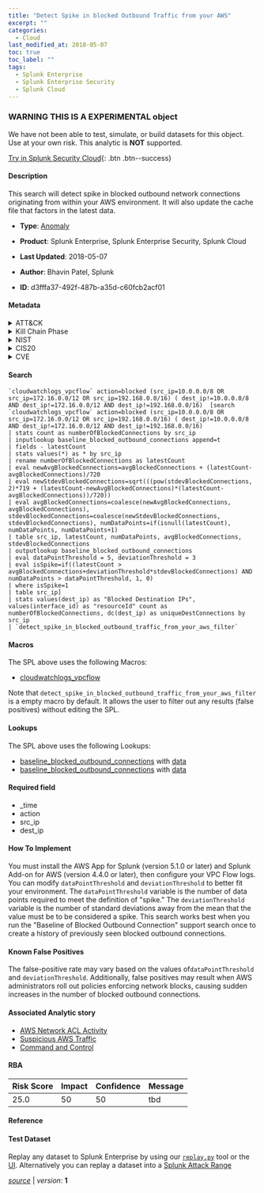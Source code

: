 ```yaml
---
title: "Detect Spike in blocked Outbound Traffic from your AWS"
excerpt: ""
categories:
  - Cloud
last_modified_at: 2018-05-07
toc: true
toc_label: ""
tags:
  - Splunk Enterprise
  - Splunk Enterprise Security
  - Splunk Cloud
---
```


###  WARNING THIS IS A EXPERIMENTAL object
We have not been able to test, simulate, or build datasets for this object. Use at your own risk. This analytic is **NOT** supported.


[Try in Splunk Security Cloud](https://www.splunk.com/en_splunk_app_enrichmentus/cyber-security.html){: .btn .btn--success}

#### Description

This search will detect spike in blocked outbound network connections originating from within your AWS environment.  It will also update the cache file that factors in the latest data.

- **Type**: [Anomaly](https://github.com/splunk/security_content/wiki/Detection-Analytic-Types)
- **Product**: Splunk Enterprise, Splunk Enterprise Security, Splunk Cloud


- **Last Updated**: 2018-05-07
- **Author**: Bhavin Patel, Splunk
- **ID**: d3fffa37-492f-487b-a35d-c60fcb2acf01


#### Metadata

<details>
  <summary>ATT&CK</summary>

</details>


<details>
  <summary>Kill Chain Phase</summary>

* Actions on Objectives
* Command & Control


</details>


<details>
  <summary>NIST</summary>

* DE.AE
* DE.CM
* PR.AC



</details>

<details>
  <summary>CIS20</summary>

* CIS 11



</details>

<details>
  <summary>CVE</summary>



</details>

#### Search

```
`cloudwatchlogs_vpcflow` action=blocked (src_ip=10.0.0.0/8 OR src_ip=172.16.0.0/12 OR src_ip=192.168.0.0/16) ( dest_ip!=10.0.0.0/8 AND dest_ip!=172.16.0.0/12 AND dest_ip!=192.168.0.0/16)  [search  `cloudwatchlogs_vpcflow` action=blocked (src_ip=10.0.0.0/8 OR src_ip=172.16.0.0/12 OR src_ip=192.168.0.0/16) ( dest_ip!=10.0.0.0/8 AND dest_ip!=172.16.0.0/12 AND dest_ip!=192.168.0.0/16)  
| stats count as numberOfBlockedConnections by src_ip 
| inputlookup baseline_blocked_outbound_connections append=t 
| fields - latestCount 
| stats values(*) as * by src_ip 
| rename numberOfBlockedConnections as latestCount 
| eval newAvgBlockedConnections=avgBlockedConnections + (latestCount-avgBlockedConnections)/720 
| eval newStdevBlockedConnections=sqrt(((pow(stdevBlockedConnections, 2)*719 + (latestCount-newAvgBlockedConnections)*(latestCount-avgBlockedConnections))/720)) 
| eval avgBlockedConnections=coalesce(newAvgBlockedConnections, avgBlockedConnections), stdevBlockedConnections=coalesce(newStdevBlockedConnections, stdevBlockedConnections), numDataPoints=if(isnull(latestCount), numDataPoints, numDataPoints+1) 
| table src_ip, latestCount, numDataPoints, avgBlockedConnections, stdevBlockedConnections 
| outputlookup baseline_blocked_outbound_connections 
| eval dataPointThreshold = 5, deviationThreshold = 3 
| eval isSpike=if((latestCount > avgBlockedConnections+deviationThreshold*stdevBlockedConnections) AND numDataPoints > dataPointThreshold, 1, 0) 
| where isSpike=1 
| table src_ip] 
| stats values(dest_ip) as "Blocked Destination IPs", values(interface_id) as "resourceId" count as numberOfBlockedConnections, dc(dest_ip) as uniqueDestConnections by src_ip 
| `detect_spike_in_blocked_outbound_traffic_from_your_aws_filter`
```

#### Macros
The SPL above uses the following Macros:
* [cloudwatchlogs_vpcflow](https://github.com/splunk/security_content/blob/develop/macros/cloudwatchlogs_vpcflow.yml)

Note that `detect_spike_in_blocked_outbound_traffic_from_your_aws_filter` is a empty macro by default. It allows the user to filter out any results (false positives) without editing the SPL.

#### Lookups
The SPL above uses the following Lookups:

* [baseline_blocked_outbound_connections](https://github.com/splunk/security_content/blob/develop/lookups/baseline_blocked_outbound_connections.yml) with [data](https://github.com/splunk/security_content/tree/develop/lookups/baseline_blocked_outbound_connections.csv)
* [baseline_blocked_outbound_connections](https://github.com/splunk/security_content/blob/develop/lookups/baseline_blocked_outbound_connections.yml) with [data](https://github.com/splunk/security_content/tree/develop/lookups/baseline_blocked_outbound_connections.csv)

#### Required field
* _time
* action
* src_ip
* dest_ip


#### How To Implement
You must install the AWS App for Splunk (version 5.1.0 or later) and Splunk Add-on for AWS (version 4.4.0 or later), then configure your VPC Flow logs. You can modify `dataPointThreshold` and `deviationThreshold` to better fit your environment. The `dataPointThreshold` variable is the number of data points required to meet the definition of "spike." The `deviationThreshold` variable is the number of standard deviations away from the mean that the value must be to be considered a spike. This search works best when you run the "Baseline of Blocked Outbound Connection" support search once to create a history of previously seen blocked outbound connections.

#### Known False Positives
The false-positive rate may vary based on the values of`dataPointThreshold` and `deviationThreshold`. Additionally, false positives may result when AWS administrators roll out policies enforcing network blocks, causing sudden increases in the number of blocked outbound connections.

#### Associated Analytic story
* [AWS Network ACL Activity](/stories/aws_network_acl_activity)
* [Suspicious AWS Traffic](/stories/suspicious_aws_traffic)
* [Command and Control](/stories/command_and_control)




#### RBA

| Risk Score  | Impact      | Confidence   | Message      |
| ----------- | ----------- |--------------|--------------|
| 25.0 | 50 | 50 | tbd |


#### Reference


#### Test Dataset
Replay any dataset to Splunk Enterprise by using our [`replay.py`](https://github.com/splunk/attack_data#using-replaypy) tool or the [UI](https://github.com/splunk/attack_data#using-ui).
Alternatively you can replay a dataset into a [Splunk Attack Range](https://github.com/splunk/attack_range#replay-dumps-into-attack-range-splunk-server)



[*source*](https://github.com/splunk/security_content/tree/develop/detections/experimental/cloud/detect_spike_in_blocked_outbound_traffic_from_your_aws.yml) \| *version*: **1**
